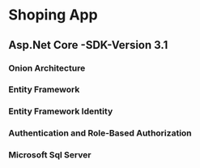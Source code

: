 # Shoping App 
## Asp.Net Core -SDK-Version 3.1
### Onion Architecture
### Entity Framework
### Entity Framework Identity
### Authentication and Role-Based Authorization
### Microsoft Sql Server

